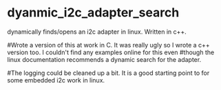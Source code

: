 # dyanmic_i2c_adapter_search
dynamically finds/opens an i2c adapter in linux. Written in c++.

#Wrote a version of this at work in C. It was really ugly so I wrote a c++ version too. I couldn't find any examples online for this even #though the linux documentation recommends a dynamic search for the adapter.

#The logging could be cleaned up a bit. It is a good starting point to for some embedded i2c work in linux. 
